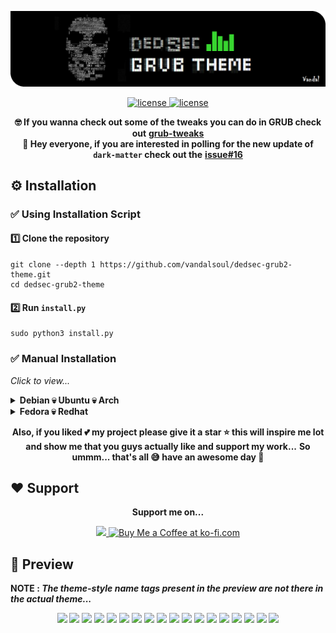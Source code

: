 ![logo](/media/logo.png)

<p align="center">
  <a href="https://raw.githubusercontent.com/vandalsoul/dedsec-grub2-theme/main/LICENSE">
    <img src="https://img.shields.io/badge/License%20GPL--3.0-008a8a?style=for-the-badge&logo=github&logoColor=000000" alt="license" />
  </a>
  <a href="https://www.pling.com/p/1569525">
    <img src="https://img.shields.io/badge/Download-green?style=for-the-badge&logo=github&logoColor=000000" alt="license" />
  </a>
</p>

<p align="center">
  <b>🤓 If you wanna check out some of the tweaks you can do in GRUB check out</b>
  <b><a href="https://github.com/vandalsoul/grub-tweaks">grub-tweaks</a></b>
  <br>
  <b>📣 Hey everyone, if you are interested in polling for the new update of <code>dark-matter</code> check out the</b>
  <b><a href="https://github.com/vandalsoul/darkmatter-grub2-theme/issues/16">issue#16</a></b>
</p>

## ⚙️ Installation

### ✅ Using Installation Script

#### 1️⃣ Clone the repository
```shell
git clone --depth 1 https://github.com/vandalsoul/dedsec-grub2-theme.git
cd dedsec-grub2-theme
```

#### 2️⃣ Run `install.py`
```shell
sudo python3 install.py
```

### ✅ Manual Installation
*Click to view...*
<details>
 <summary><b>Debian 💀 Ubuntu 💀 Arch</b></summary>
 
  #### 1️⃣ Download your favourite version of the theme from [**Pling**](https://www.pling.com/p/1569525/).

  Now extract your downloaded .zip file.

  Either manually extract it or use the command below. ( *Here I'm using 'brainwash' version of my theme as an example* )
  ```shell
  unzip dedsec-brainwash.zip
  ```
  *The rest of the commands are the same for all the theme styles.*

  #### 2️⃣ Copy the theme directory.
  ```shell
  sudo cp -r dedsec /boot/grub/themes/
  ```
  #### 3️⃣ Make changes to the GRUB config file.

  ```shell
  sudo nano /etc/default/grub
  ```
  Find the line `GRUB_THEME=` then change it to `GRUB_THEME="/boot/grub/themes/dedsec/theme.txt"`

  Then save the file.

  #### 4️⃣ Finally, update the grub.
  ```shell
  sudo grub-mkconfig -o /boot/grub/grub.cfg
  ```
  Now the theme should be installed successfully, enjoy !!
</details>

<details>
 <summary><b>Fedora 💀 Redhat</b></summary>
 
  #### 1️⃣ Download your favourite version of the theme from [**Pling**](https://www.pling.com/p/1569525).

  Now extract your downloaded .zip file.

  Either manually extract it or use the command below. ( *Here I'm using 'brainwash' version of my theme as an example* )
  ```shell
  unzip dedsec-brainwash.zip
  ```
  *The rest of the commands are the same for all the theme styles.*

  #### 2️⃣ Copy the theme directory.
  ```shell
  sudo cp -r dedsec /boot/grub2/themes/
  ```
  #### 3️⃣ Make changes to the GRUB config file.

  ```shell
  sudo nano /etc/default/grub
  ```
  Find the line `GRUB_THEME=` then change it to `GRUB_THEME="/boot/grub2/themes/dedsec/theme.txt"`
 
  Change the line `GRUB_TERMINAL_OUTPUT=console` to this *(comment it out)* `#GRUB_TERMINAL_OUTPUT=console`

  Then save the file.

  #### 4️⃣ Finally, update the grub.
  ```shell
  sudo grub2-mkconfig -o /boot/grub2/grub.cfg
  ```
  Now restart your computer the grub theme should be installed successfully, enjoy !!
</details>

<p align="center">
  <b>Also, if you liked 💕 my project please give it a star ⭐ this will inspire me lot and show me that you guys actually like and support my work...</b>
  <b>So ummm... that's all 😅 have an awesome day 🤗</b>
</p>

## ❤️ Support

<p align="center">
  <b>Support me on...</b>
</p>
<p align="center">
  <a href="https://www.buymeacoffee.com/vandalsoul">
    <img height='70' src="https://cdn.buymeacoffee.com/buttons/v2/default-yellow.png" />
  </a>
  <a href="https://ko-fi.com/N4N79N09K">
    <img height='70' style='border:0px;height:70px;' src='https://cdn.ko-fi.com/cdn/kofi1.png?v=3' border='0' alt='Buy Me a Coffee at ko-fi.com' />
  </a>
</p>

## 📸 Preview

<p><b>NOTE : <i>The theme-style name tags present in the preview are not there in the actual theme...</i></b></p>
<p align="center">
  <img width="48%" src="https://raw.githubusercontent.com/vandalsoul/dedsec-grub2-theme/main/media/previews/preview-compact.png" />
  <img width="48%" src="https://raw.githubusercontent.com/vandalsoul/dedsec-grub2-theme/main/media/previews/preview-hype.png" />
  <img width="48%" src="https://raw.githubusercontent.com/vandalsoul/dedsec-grub2-theme/main/media/previews/preview-unite.png" />
  <img width="48%" src="https://raw.githubusercontent.com/vandalsoul/dedsec-grub2-theme/main/media/previews/preview-wrench.png" />
  <img width="48%" src="https://raw.githubusercontent.com/vandalsoul/dedsec-grub2-theme/main/media/previews/preview-mashup.png" />
  <img width="48%" src="https://raw.githubusercontent.com/vandalsoul/dedsec-grub2-theme/main/media/previews/preview-fuckery.png" />
  <img width="48%" src="https://raw.githubusercontent.com/vandalsoul/dedsec-grub2-theme/main/media/previews/preview-tremor.png" />
  <img width="48%" src="https://raw.githubusercontent.com/vandalsoul/dedsec-grub2-theme/main/media/previews/preview-stalker.png" />
  <img width="48%" src="https://raw.githubusercontent.com/vandalsoul/dedsec-grub2-theme/main/media/previews/preview-reaper.png" />
  <img width="48%" src="https://raw.githubusercontent.com/vandalsoul/dedsec-grub2-theme/main/media/previews/preview-brainwash.png" />
  <img width="48%" src="https://raw.githubusercontent.com/vandalsoul/dedsec-grub2-theme/main/media/previews/preview-lovetrap.png" />
  <img width="48%" src="https://raw.githubusercontent.com/vandalsoul/dedsec-grub2-theme/main/media/previews/preview-spam.png" />
  <img width="48%" src="https://raw.githubusercontent.com/vandalsoul/dedsec-grub2-theme/main/media/previews/preview-spyware.png" />
  <img width="48%" src="https://raw.githubusercontent.com/vandalsoul/dedsec-grub2-theme/main/media/previews/preview-redskull.png" />
  <img width="48%" src="https://raw.githubusercontent.com/vandalsoul/dedsec-grub2-theme/main/media/previews/preview-firewall.png" />
  <img width="48%" src="https://raw.githubusercontent.com/vandalsoul/dedsec-grub2-theme/main/media/previews/preview-strike.png" />
  <img width="48%" src="https://raw.githubusercontent.com/vandalsoul/dedsec-grub2-theme/main/media/previews/preview-wannacry.png" />
  <img width="48%" src="https://raw.githubusercontent.com/vandalsoul/dedsec-grub2-theme/main/media/previews/preview-legion.png" />
</p>
